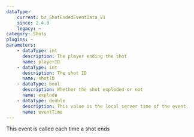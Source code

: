 ```yaml
---
dataType:
    current: bz_ShotEndedEventData_V1
    since: 2.4.0
    legacy: ~
category: Shots
plugins: ~
parameters:
    - dataType: int
      description: The player ending the shot
      name: playerID
    - dataType: int
      description: The shot ID
      name: shotID
    - dataType: bool
      description: Whether the shot exploded or not
      name: explode
    - dataType: double
      description: This value is the local server time of the event.
      name: eventTime
---
```


This event is called each time a shot ends
